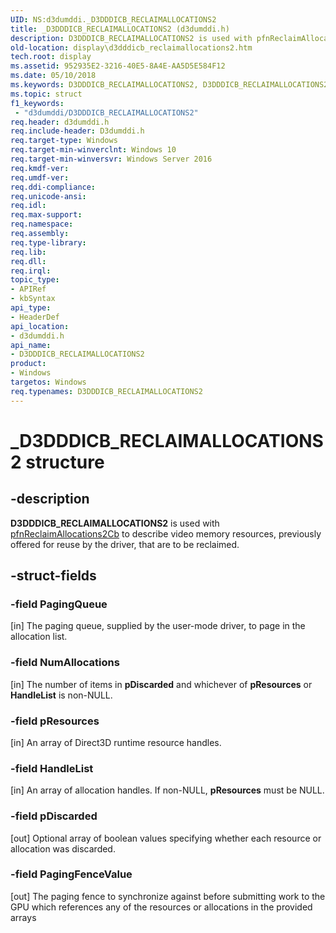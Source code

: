 ```yaml
---
UID: NS:d3dumddi._D3DDDICB_RECLAIMALLOCATIONS2
title: _D3DDDICB_RECLAIMALLOCATIONS2 (d3dumddi.h)
description: D3DDDICB_RECLAIMALLOCATIONS2 is used with pfnReclaimAllocations2Cb to describe video memory resources, previously offered for reuse by the driver, that are to be reclaimed.
old-location: display\d3dddicb_reclaimallocations2.htm
tech.root: display
ms.assetid: 952935E2-3216-40E5-8A4E-AA5D5E584F12
ms.date: 05/10/2018
ms.keywords: D3DDDICB_RECLAIMALLOCATIONS2, D3DDDICB_RECLAIMALLOCATIONS2 structure [Display Devices], _D3DDDICB_RECLAIMALLOCATIONS2, d3dumddi/D3DDDICB_RECLAIMALLOCATIONS2, display.d3dddicb_reclaimallocations2
ms.topic: struct
f1_keywords:
 - "d3dumddi/D3DDDICB_RECLAIMALLOCATIONS2"
req.header: d3dumddi.h
req.include-header: D3dumddi.h
req.target-type: Windows
req.target-min-winverclnt: Windows 10
req.target-min-winversvr: Windows Server 2016
req.kmdf-ver: 
req.umdf-ver: 
req.ddi-compliance: 
req.unicode-ansi: 
req.idl: 
req.max-support: 
req.namespace: 
req.assembly: 
req.type-library: 
req.lib: 
req.dll: 
req.irql: 
topic_type:
- APIRef
- kbSyntax
api_type:
- HeaderDef
api_location:
- d3dumddi.h
api_name:
- D3DDDICB_RECLAIMALLOCATIONS2
product:
- Windows
targetos: Windows
req.typenames: D3DDDICB_RECLAIMALLOCATIONS2
---
```


# _D3DDDICB_RECLAIMALLOCATIONS2 structure


## -description


<b>D3DDDICB_RECLAIMALLOCATIONS2</b> is used with <a href="https://docs.microsoft.com/windows-hardware/drivers/ddi/d3dumddi/nc-d3dumddi-pfnd3dddi_reclaimallocations2cb">pfnReclaimAllocations2Cb</a> to describe video memory resources, previously offered for reuse by the driver,  that are to be reclaimed.


## -struct-fields




### -field PagingQueue

[in] The paging queue, supplied by the user-mode driver, to page in the allocation list.


### -field NumAllocations

[in]  The number of items in <b>pDiscarded</b> and whichever of <b>pResources</b> or <b>HandleList</b> is non-NULL.


### -field pResources

[in]  An array of Direct3D runtime resource handles.


### -field HandleList

[in]  An array of allocation handles. If non-NULL, <b>pResources</b> must be NULL.


### -field pDiscarded

[out] Optional array of boolean values specifying whether each resource or allocation was discarded.


### -field PagingFenceValue

[out] The paging fence to synchronize against before submitting work to the GPU which
                                                                           references any of the resources or allocations in the provided arrays

